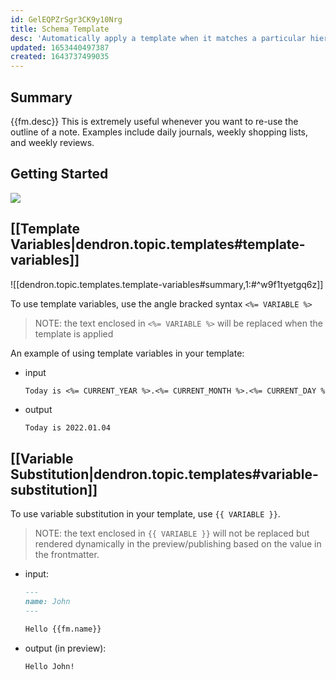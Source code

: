 ```yaml
---
id: GelEQPZrSgr3CK9y10Nrg
title: Schema Template
desc: 'Automatically apply a template when it matches a particular hierarchy pattern'
updated: 1653440497387
created: 1643737499035
---
```


## Summary

{{fm.desc}}
This is extremely useful whenever you want to re-use the outline of a note. Examples include daily journals, weekly shopping lists, and weekly reviews.  

## Getting Started
<!-- #todo: written examples -->

<a href="https://www.loom.com/share/481b7ab051394c1caa383383bd265755"> 
<img style="" src="https://cdn.loom.com/sessions/thumbnails/481b7ab051394c1caa383383bd265755-with-play.gif"> 
</a>


## [[Template Variables|dendron.topic.templates#template-variables]]

![[dendron.topic.templates.template-variables#summary,1:#^w9f1tyetgq6z]]

To use template variables, use the angle bracked syntax `<%= VARIABLE %>` 

> NOTE: the text enclosed in `<%= VARIABLE %>` will be replaced when the template is applied

An example of using template variables in your template:
- input
    ```md
    Today is <%= CURRENT_YEAR %>.<%= CURRENT_MONTH %>.<%= CURRENT_DAY %>,
    ```
- output
    ```
    Today is 2022.01.04
    ```

## [[Variable Substitution|dendron.topic.templates#variable-substitution]]

To use variable substitution in your template, use `{{ VARIABLE }}`. 

> NOTE: the text enclosed in `{{ VARIABLE }}` will not be replaced but rendered dynamically in the preview/publishing based on the value in the frontmatter. 

- input:
    ```md
    ---
    name: John
    ---

    Hello {{fm.name}}
    ```
- output (in preview):

    ```md
    Hello John!
    ```
